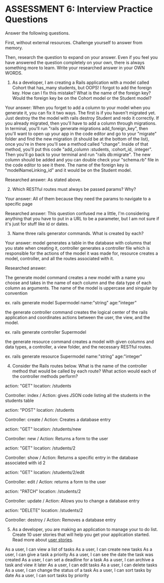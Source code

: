 # ASSESSMENT 6: Interview Practice Questions

Answer the following questions.

First, without external resources. Challenge yourself to answer from memory.

Then, research the question to expand on your answer. Even if you feel you have answered the question completely on your own, there is always something more to learn. Write your researched answer in your OWN WORDS.

1. As a developer, I am creating a Rails application with a model called Cohort that has_many students, but OOPS! I forgot to add the foreign key. How can I fix this mistake? What is the name of the foreign key? Would the foreign key be on the Cohort model or the Student model?

Your answer: When you forget to add a column to your model when you generate it, you can fix it two ways. The first is if you haven't migrated yet. Just destroy the the model with rails destroy Student and redo it correctly. If you already migrated, then you'll have to add a column through migrations. In terminal, you'll run "rails generate migrations add_foreign_key", then you'll want to open up your app in the code editor and go to your "migrate" folder and find the new migration (it should be at the bottom of the list), once you're in there you'll see a method called "change". Inside of that method, you'll put this code "add_column :students, :cohort_id, :integer". Then you'll go back to your terminal and run "rails db:migrate". The new column should be added and you can double check your "schema.rb" file in the code editor to see it there. The name of the foreign key is "modelNameLinking_id" and it would be on the Student model.

Researched answer: As stated above.

2. Which RESTful routes must always be passed params? Why?

Your answer: All of them because they need the params to navigate to a specific page

Researched answer: This question confused me a little, I'm considering anything that you have to put in a URL to be a parameter, but I am not sure if it's just for stuff like id or dates.

3. Name three rails generator commands. What is created by each?

Your answer: model generates a table in the database with columns that you state when creating it, controller generates a controller file which is responsible for the actions of the model it was made for, resource creates a model, controller, and all the routes associated with it. 

Researched answer:

The generate model command creates a new model with a name you choose and takes in the name of each column and the data type of each column as arguments. The name of the model is uppercase and singular by convention

ex. rails generate model Supermodel name:"string" age:"integer"

the generate controller command creates the logical center of the rails application and coordinates actions between the user, the view, and the model.

ex. rails generate controller Supermodel

the generate resource command creates a model with given columns and data types, a controller, a view folder, and the necessary RESTful routes.

ex. rails generate resource Supermodel name:"string" age:"integer"

4. Consider the Rails routes below. What is the name of the controller method that would be called by each route? What action would each of the controller methods perform?

action: "GET" location: /students

Controller: index / Action: gives JSON code listing all the students in the students table

action: "POST" location: /students

Controller: create / Action: Creates a database entry

action: "GET" location: /students/new

Controller: new / Action: Returns a form to the user

action: "GET" location: /students/2

Controller: show / Action: Returns a specific entry in the database associated with id 2

action: "GET" location: /students/2/edit

Controller: edit / Action: returns a form to the user

action: "PATCH" location: /students/2

Controller: update / Action: Allows you to change a database entry

action: "DELETE" location: /students/2

Controller: destroy / Action: Removes a database entry

5. As a developer, you are making an application to manage your to do list. Create 10 user stories that will help you get your application started. Read more about [user stories](https://www.atlassian.com/agile/project-management/user-stories).

As a user, I can view a list of tasks
As a user, I can create new tasks
As a user, I can give a task a priority
As a user, I can see the date the task was created
As a user, I can set a deadline for a task
As a user, I can archive a task and view it later
As a user, I can edit tasks
As a user, I can delete tasks
As a user, I can change the status of a task
As a user, I can sort tasks by date
As a user, I can sort tasks by priority

